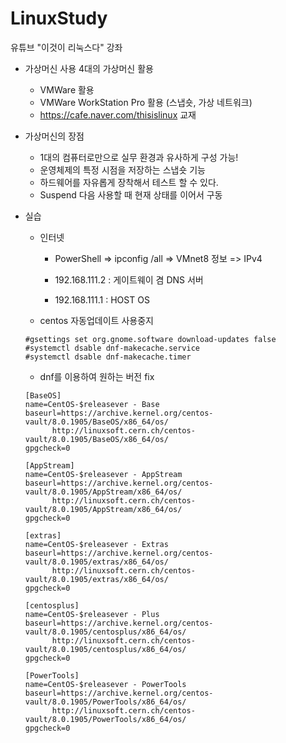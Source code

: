 # LinuxStudy
유튜브 "이것이 리눅스다" 강좌


* 가상머신 사용 4대의 가상머신 활용
	- VMWare 활용
	- VMWare WorkStation Pro 활용 (스냅숏, 가상 네트워크)
	- https://cafe.naver.com/thisislinux 교재
	
	
* 가상머신의 장점 
	
	- 1대의 컴퓨터로만으로 실무 환경과 유사하게 구성 가능!
	- 운영체제의 특정 시점을 저장하는 스냅숏 기능
	- 하드웨어를 자유롭게 장착해서 테스트 할 수 있다.
	- Suspend 다음 사용할 때 현재 상태를 이어서 구동
	
	
* 실습
	- 인터넷
		- PowerShell => ipconfig /all => VMnet8 정보 => IPv4
		
		- 192.168.111.2 : 게이트웨이 겸 DNS 서버
		- 192.168.111.1 : HOST OS
	
	- centos 자동업데이트 사용중지
	```shell
	#gsettings set org.gnome.software download-updates false
	#systemctl dsable dnf-makecache.service
	#systemctl dsable dnf-makecache.timer
	```
	- dnf를 이용하여 원하는 버전 fix
	```this.repo
	[BaseOS]
	name=CentOS-$releasever - Base
	baseurl=https://archive.kernel.org/centos-vault/8.0.1905/BaseOS/x86_64/os/
		  http://linuxsoft.cern.ch/centos-vault/8.0.1905/BaseOS/x86_64/os/
	gpgcheck=0

	[AppStream]
	name=CentOS-$releasever - AppStream
	baseurl=https://archive.kernel.org/centos-vault/8.0.1905/AppStream/x86_64/os/
		  http://linuxsoft.cern.ch/centos-vault/8.0.1905/AppStream/x86_64/os/
	gpgcheck=0

	[extras]
	name=CentOS-$releasever - Extras
	baseurl=https://archive.kernel.org/centos-vault/8.0.1905/extras/x86_64/os/
		  http://linuxsoft.cern.ch/centos-vault/8.0.1905/extras/x86_64/os/
	gpgcheck=0

	[centosplus]
	name=CentOS-$releasever - Plus
	baseurl=https://archive.kernel.org/centos-vault/8.0.1905/centosplus/x86_64/os/
		  http://linuxsoft.cern.ch/centos-vault/8.0.1905/centosplus/x86_64/os/
	gpgcheck=0

	[PowerTools]
	name=CentOS-$releasever - PowerTools
	baseurl=https://archive.kernel.org/centos-vault/8.0.1905/PowerTools/x86_64/os/
		  http://linuxsoft.cern.ch/centos-vault/8.0.1905/PowerTools/x86_64/os/
	gpgcheck=0
	
	```
	